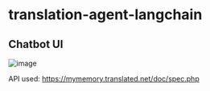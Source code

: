 # translation-agent-langchain

## Chatbot UI

![image](https://github.com/user-attachments/assets/7e12fcb7-e70f-432d-b321-dc6b05b637fd)

API used: https://mymemory.translated.net/doc/spec.php
